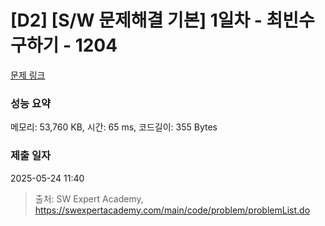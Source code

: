 # [D2] [S/W 문제해결 기본] 1일차 - 최빈수 구하기 - 1204 

[문제 링크](https://swexpertacademy.com/main/code/problem/problemDetail.do?contestProbId=AV13zo1KAAACFAYh) 

### 성능 요약

메모리: 53,760 KB, 시간: 65 ms, 코드길이: 355 Bytes

### 제출 일자

2025-05-24 11:40



> 출처: SW Expert Academy, https://swexpertacademy.com/main/code/problem/problemList.do
